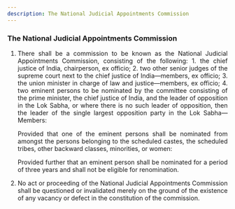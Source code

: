 ```yaml
---
description: The National Judicial Appointments Commission
---
```


### The National Judicial Appointments Commission

1. <div style="text-align: justify"> There shall be a commission to be known as the National Judicial Appointments Commission, consisting of the following:
    1. the chief justice of India, chairperson, ex officio;
    2. two other senior judges of the supreme court next to the chief justice of India—members, ex officio;
    3. the union minister in charge of law and justice—members, ex officio;
    4. two eminent persons to be nominated by the committee consisting of the prime minister, the chief justice of India, and the leader of opposition in the Lok Sabha, or where there is no such leader of opposition, then the leader of the single largest opposition party in the Lok Sabha—Members:

    Provided that one of the eminent persons shall be nominated from amongst the persons belonging to the scheduled castes, the scheduled tribes, other backward classes, minorities, or women:

    Provided further that an eminent person shall be nominated for a period of three years and shall not be eligible for renomination.

2. <div style="text-align: justify"> No act or proceeding of the National Judicial Appointments Commission shall be questioned or invalidated merely on the ground of the existence of any vacancy or defect in the constitution of the commission.
